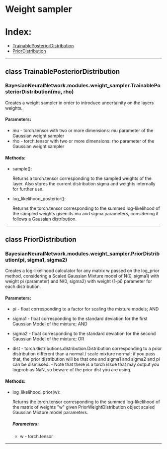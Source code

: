 # Weight sampler

# Index:
  * [TrainablePosteriorDistribution](#class-TrainablePosteriorDistribution)
  * [PriorDistribution](#class-PriorDistribution)

---
## class TrainablePosteriorDistribution
### BayesianNeuralNetwork.modules.weight_sampler.TrainablePosteriorDistribution(mu, rho)
Creates a weight sampler in order to introduce uncertainity on the layers weights.
#### Parameters:
  * mu - torch.tensor with two or more dimensions: mu parameter of the Gaussian weight sampler
  * rho - torch.tensor with two or more dimensions: rho parameter of the Gaussian weight sampler

#### Methods:
  * sample():
  
    Returns a torch.tensor corresponding to the sampled weights of the layer. Also stores the current distribution sigma and weights internally for further use.
  * log_likelihood_posterior():
  
    Returns the torch.tensor corresponding to the summed log-likelihood of the sampled weights given its mu and sigma parameters, considering it follows a Gaussian distribution.
    
---

## class PriorDistribution
### BayesianNeuralNetwork.modules.weight_sampler.PriorDistribution(pi, sigma1, sigma2)
Creates a log-likelihood calculator for any matrix w passed on the log_prior method, considering a Scaled Gaussian Mixture model of N(0, sigma1) with weight pi (parameter) and N(0, sigma2) with weight (1-pi) parameter for each distribution.
#### Parameters:
  * pi - float corresponding to a factor for scaling the mixture models; AND
  * sigma1 - float corresponding to the standard deviation for the first Gaussian Model of the mixture; AND
  * sigma2 - float corresponding to the standard deviation for the second Gaussian Model of the mixture; OR

  * dist - torch.distributions.distribution.Distribution corresponding to a prior distribution different than a normal / scale mixture normal; if you pass that, the prior distribution will be that one and sigma1 and sigma2 and pi can be dismissed. - Note that there is a torch issue that may output you logprob as NaN, so beware of the prior dist you are using.

#### Methods:
  * log_likelihood_prior(w):
  
    Returns the torch.tensor corresponding to the summed log-likelihood of the matrix of weights "w" given PriorWeightDistribution object scaled Gaussian Mixture model parameters.
    ##### Parameters:
      * w - torch.tensor
---
